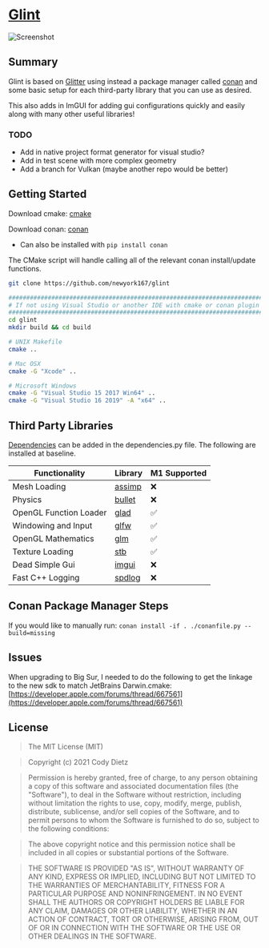 # [Glint](https://github.com/newyork167/glint)
![Screenshot](https://upload.wikimedia.org/wikipedia/commons/a/ae/BallsRender.png)

## Summary
Glint is based on [Glitter](http://polytonic.github.io/Glitter/) using instead a package manager called [conan](https://conan.io/) and some basic setup for each third-party library that you can use as desired.

This also adds in ImGUI for adding gui configurations quickly and easily along with many other useful libraries!

### TODO
- Add in native project format generator for visual studio?
- Add in test scene with more complex geometry
- Add a branch for Vulkan (maybe another repo would be better)

## Getting Started
Download cmake: [cmake](http://www.cmake.org/download/)

Download conan: [conan](https://conan.io/downloads.html)
- Can also be installed with ```pip install conan```

The CMake script will handle calling all of the relevant conan install/update functions. 

```bash
git clone https://github.com/newyork167/glint

########################################################################
# If not using Visual Studio or another IDE with cmake or conan plugin #
########################################################################
cd glint
mkdir build && cd build

# UNIX Makefile
cmake ..

# Mac OSX
cmake -G "Xcode" ..

# Microsoft Windows
cmake -G "Visual Studio 15 2017 Win64" ..
cmake -G "Visual Studio 16 2019" -A "x64" ..
```

## Third Party Libraries
[Dependencies](https://conan.io/center/) can be added in the dependencies.py file. The following are installed at baseline.

| Functionality          | Library                                            | M1 Supported |
|------------------------|----------------------------------------------------|--------------|
 | Mesh Loading           | [assimp](https://github.com/assimp/assimp)         | ❌            |
 | Physics                | [bullet](https://github.com/bulletphysics/bullet3) | ❌            |
 | OpenGL Function Loader | [glad](https://github.com/Dav1dde/glad)            | ✅            |
| Windowing and Input    | [glfw](https://github.com/glfw/glfw)               | ✅            |
| OpenGL Mathematics     | [glm](https://github.com/g-truc/glm)               | ✅            |
| Texture Loading        | [stb](https://github.com/nothings/stb)             | ✅            |
| Dead Simple Gui        | [imgui](https://github.com/ocornut/imgui)          | ❌            |
| Fast C++ Logging       | [spdlog](https://github.com/gabime/spdlog)         | ❌            |

## Conan Package Manager Steps
If you would like to manually run: ```conan install -if . ./conanfile.py --build=missing```

## Issues
When upgrading to Big Sur, I needed to do the following to get the linkage to the new sdk to match JetBrains Darwin.cmake: [https://developer.apple.com/forums/thread/667561](https://developer.apple.com/forums/thread/667561)

## License
>The MIT License (MIT)

>Copyright (c) 2021 Cody Dietz

>Permission is hereby granted, free of charge, to any person obtaining a copy of this software and associated documentation files (the "Software"), to deal in the Software without restriction, including without limitation the rights to use, copy, modify, merge, publish, distribute, sublicense, and/or sell copies of the Software, and to permit persons to whom the Software is furnished to do so, subject to the following conditions:

>The above copyright notice and this permission notice shall be included in all copies or substantial portions of the Software.

>THE SOFTWARE IS PROVIDED "AS IS", WITHOUT WARRANTY OF ANY KIND, EXPRESS OR IMPLIED, INCLUDING BUT NOT LIMITED TO THE WARRANTIES OF MERCHANTABILITY, FITNESS FOR A PARTICULAR PURPOSE AND NONINFRINGEMENT. IN NO EVENT SHALL THE AUTHORS OR COPYRIGHT HOLDERS BE LIABLE FOR ANY CLAIM, DAMAGES OR OTHER LIABILITY, WHETHER IN AN ACTION OF CONTRACT, TORT OR OTHERWISE, ARISING FROM, OUT OF OR IN CONNECTION WITH THE SOFTWARE OR THE USE OR OTHER DEALINGS IN THE SOFTWARE.
